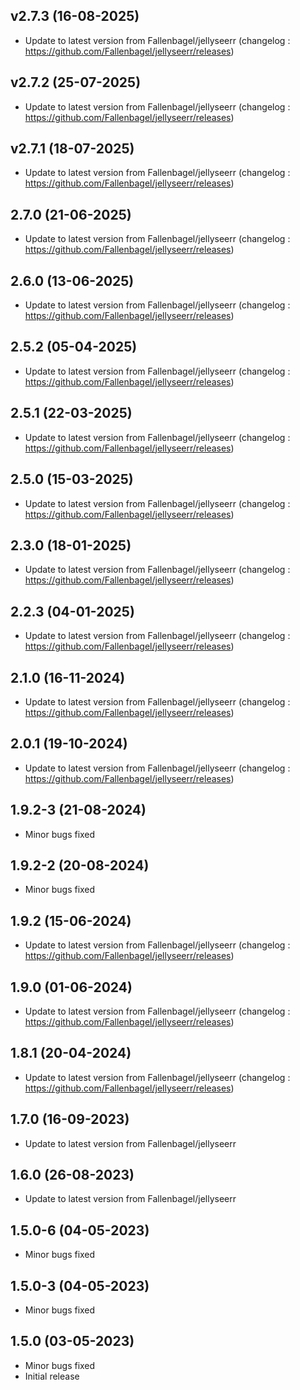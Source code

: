 
## v2.7.3 (16-08-2025)
- Update to latest version from Fallenbagel/jellyseerr (changelog : https://github.com/Fallenbagel/jellyseerr/releases)

## v2.7.2 (25-07-2025)
- Update to latest version from Fallenbagel/jellyseerr (changelog : https://github.com/Fallenbagel/jellyseerr/releases)

## v2.7.1 (18-07-2025)
- Update to latest version from Fallenbagel/jellyseerr (changelog : https://github.com/Fallenbagel/jellyseerr/releases)
## 2.7.0 (21-06-2025)

- Update to latest version from Fallenbagel/jellyseerr (changelog : https://github.com/Fallenbagel/jellyseerr/releases)

## 2.6.0 (13-06-2025)

- Update to latest version from Fallenbagel/jellyseerr (changelog : https://github.com/Fallenbagel/jellyseerr/releases)

## 2.5.2 (05-04-2025)

- Update to latest version from Fallenbagel/jellyseerr (changelog : https://github.com/Fallenbagel/jellyseerr/releases)

## 2.5.1 (22-03-2025)

- Update to latest version from Fallenbagel/jellyseerr (changelog : https://github.com/Fallenbagel/jellyseerr/releases)

## 2.5.0 (15-03-2025)

- Update to latest version from Fallenbagel/jellyseerr (changelog : https://github.com/Fallenbagel/jellyseerr/releases)

## 2.3.0 (18-01-2025)

- Update to latest version from Fallenbagel/jellyseerr (changelog : https://github.com/Fallenbagel/jellyseerr/releases)

## 2.2.3 (04-01-2025)

- Update to latest version from Fallenbagel/jellyseerr (changelog : https://github.com/Fallenbagel/jellyseerr/releases)

## 2.1.0 (16-11-2024)

- Update to latest version from Fallenbagel/jellyseerr (changelog : https://github.com/Fallenbagel/jellyseerr/releases)

## 2.0.1 (19-10-2024)

- Update to latest version from Fallenbagel/jellyseerr (changelog : https://github.com/Fallenbagel/jellyseerr/releases)

## 1.9.2-3 (21-08-2024)

- Minor bugs fixed

## 1.9.2-2 (20-08-2024)

- Minor bugs fixed

## 1.9.2 (15-06-2024)

- Update to latest version from Fallenbagel/jellyseerr (changelog : https://github.com/Fallenbagel/jellyseerr/releases)

## 1.9.0 (01-06-2024)

- Update to latest version from Fallenbagel/jellyseerr (changelog : https://github.com/Fallenbagel/jellyseerr/releases)

## 1.8.1 (20-04-2024)

- Update to latest version from Fallenbagel/jellyseerr (changelog : https://github.com/Fallenbagel/jellyseerr/releases)

## 1.7.0 (16-09-2023)

- Update to latest version from Fallenbagel/jellyseerr

## 1.6.0 (26-08-2023)

- Update to latest version from Fallenbagel/jellyseerr

## 1.5.0-6 (04-05-2023)

- Minor bugs fixed

## 1.5.0-3 (04-05-2023)

- Minor bugs fixed

## 1.5.0 (03-05-2023)

- Minor bugs fixed
- Initial release
